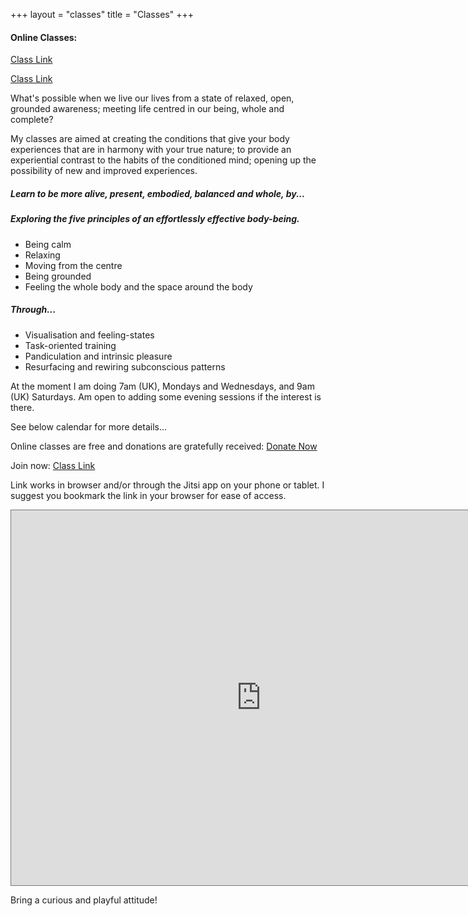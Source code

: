 +++
layout = "classes"
title = "Classes"
+++

#### Online Classes:

<a href="https://meet.jit.si/KindDensitiesSupportLovingly" class="nav__link cta-button button button--small">Class Link</a>

<a href="https://meet.jit.si/KindDensitiesSupportLovingly">Class Link</a>

What's possible when we live our lives from a state of relaxed, open, grounded awareness; meeting life centred in our being, whole and complete? 

My classes are aimed at creating the conditions that give your body experiences that are in harmony with your true nature; to provide an experiential contrast to the habits of the conditioned mind; opening up the possibility of new and improved experiences. 

##### Learn to be more alive, present, embodied, balanced and whole, by...

##### Exploring the five principles of an effortlessly effective body-being. 
- Being calm
- Relaxing
- Moving from the centre
- Being grounded
- Feeling the whole body and the space around the body

##### Through...
- Visualisation and feeling-states
- Task-oriented training
- Pandiculation and intrinsic pleasure
- Resurfacing and rewiring subconscious patterns

At the moment I am doing 7am (UK), Mondays and Wednesdays, and 9am (UK) Saturdays. 
Am open to adding some evening sessions if the interest is there. 

See below calendar for more details...

Online classes are free and donations are gratefully received:
<a href="https://www.paypal.com/donate/?hosted_button_id=NS545HRZ5LQYA" class="nav__link cta-button button button--small">Donate Now</a>

Join now: <a href="https://meet.jit.si/KindDensitiesSupportLovingly">Class Link</a>

Link works in browser and/or through the Jitsi app on your phone or tablet. I suggest you bookmark the link in your browser for ease of access. 

<div class="post-video">
  <div class="post-video__wrap">
   <iframe src="https://calendar.google.com/calendar/embed?height=600&wkst=1&bgcolor=%23fd7b33&ctz=Europe%2FLondon&showPrint=0&showTitle=0&src=Z3VzdG9qaWppamlAZ21haWwuY29t&src=YWRkcmVzc2Jvb2sjY29udGFjdHNAZ3JvdXAudi5jYWxlbmRhci5nb29nbGUuY29t&src=YTExYWYyZWZlZWMzOTkxMGJlY2EzODUxZTMzZDU4Yjc1MGE3Njk1MGQzMjA1ZjQ0MjE2NTZlMmEyMGRkYzhmZkBncm91cC5jYWxlbmRhci5nb29nbGUuY29t&color=%237CB342&color=%23F6BF26&color=%23F09300" style="border:solid 1px #777" width="800" height="600" frameborder="0" scrolling="no"></iframe>
  </div>
</div>


Bring a curious and playful attitude!
